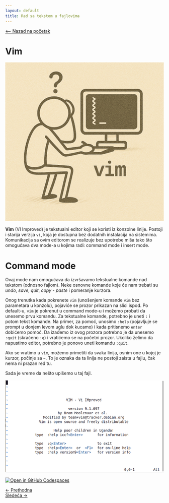 ```yaml
---
layout: default
title: Rad sa tekstom u fajlovima
---
```


<link rel="stylesheet" href="/UNIX-beginner-course/assets/css/custom.css">

 
<script>
  window.dataLayer = window.dataLayer || [];
  function gtag(){dataLayer.push(arguments);}
  gtag('js', new Date());
  gtag('config', 'G-Q6NY1G1P9S');
</script>
<script defer data-domain="dianasantavec.github.io/unix-beginner-course" src="https://unix.psc.vl.ba.node.igorsikuljak.rs/js/script.js"></script>

<div style="margin-bottom: 1em;">
  <a href="/UNIX-beginner-course/" class="button-nav">⟵ Nazad na početak</a>
</div>

# Vim

![vim figure](../assets/diagrams/vim_figure.png)

**Vim** (VI Improved) je tekstualni editor koji se koristi iz konzolne linije. Postoji i starija verzija `vi`, koja je dostupna bez dodatnih instalacija na sistemima. Komunikacija sa ovim editorom se realizuje bez upotrebe miša tako što omogućava dva mode-a u kojima radi: command mode i insert mode.

# Command mode
Ovaj mode nam omogućava da izvršavamo tekstualne komande nad tekstom (odnosno fajlom). Neke osnovne komande koje će nam trebati su *undo*, *save*, *quit*, *copy - paste* i pomeranje kurzora.

Onog trenutka kada pokrenete `vim` (unošenjem komande `vim` bez parametara u konzolu), pojaviće se prozor prikazan na slici ispod. Po default-u, `vim` je pokrenut u command mode-u i možemo probati da unesemo prvu komandu. Za tekstualne komande, potrebno je uneti `:` i potom tekst komande. Na primer, za pomoć, unosimo `:help` (pojavljuje se prompt u donjem levom uglu dok kucamo) i kada pritisnemo `enter` dobićemo pomoć. Da izađemo iz ovog prozora potrebno je da unesemo `:quit` (skraćeno `:q`) i vratićemo se na početni prozor. Ukoliko želimo da napustimo editor, potrebno je ponovo uneti komandu `:quit`.

Ako se vratimo u `vim`, možemo primetiti da svaka linija, osnim one u kojoj je kurzor, počinje sa `~`. To je oznaka da ta linija ne postoji zaista u fajlu, čak nema ni prazan red tu.

Sada je vreme da nešto upišemo u taj fajl.

![hello vim](../assets/diagrams/hello_vim.png)

[![Open in GitHub Codespaces](https://github.com/codespaces/badge.svg)](https://github.com/codespaces/new/?repo=dianasantavec/UNIX-beginner-course&devcontainer_path=.devcontainer/devcontainer.json)

<div class="nav-buttons-wrapper">
  <div class="nav-left">
    <a href="4_1-touch.html" class="button-nav">← Prethodna</a>
  </div>
  <div class="nav-right">
    <a href="4_3-vim_insert_mode.html" class="button-nav">Sledeća →</a>
  </div>
</div>